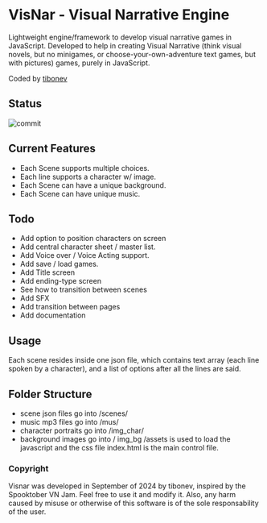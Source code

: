 # VisNar - Visual Narrative Engine
Lightweight engine/framework to develop visual narrative games in JavaScript.
Developed to help in creating Visual Narrative (think visual novels, but no minigames, or choose-your-own-adventure text games, but with pictures) games, purely in JavaScript.

Coded by [tibonev](http://classicgames.com.br)

## Status
![commit](https://img.shields.io/github/last-commit/jflores82/simchecklists)

## Current Features
- Each Scene supports multiple choices.
- Each line supports a character w/ image.
- Each Scene can have a unique background.
- Each Scene can have unique music. 

## Todo
- Add option to position characters on screen
- Add central character sheet / master list.
- Add Voice over / Voice Acting support.
- Add save / load games.
- Add Title screen
- Add ending-type screen
- See how to transition between scenes
- Add SFX
- Add transition between pages
- Add documentation

## Usage 
Each scene resides inside one json file, which contains text array (each line spoken by a character), and a list of options after all the lines are said. 

## Folder Structure
- scene json files go into /scenes/
- music mp3 files go into /mus/
- character portraits go into /img_char/
- background images go into / img_bg
/assets is used to load the javascript and the css file
index.html is the main control file. 

### Copyright
Visnar was developed in September of 2024 by tibonev, inspired by the Spooktober VN Jam.
Feel free to use it and modify it. 
Also, any harm caused by misuse or otherwise of this software is of the sole responsability of the user.